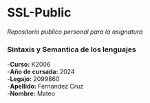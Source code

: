 # SSL-Public
 *Repositorio publico personal para la asignatura*

### Sintaxis y Semantica de los lenguajes

-**Curso:** K2006 \
-**Año de cursada:** 2024 \
-**Legajo:** 2099860 \
-**Apellido:** Fernandez Cruz \
-**Nombre:** Mateo
